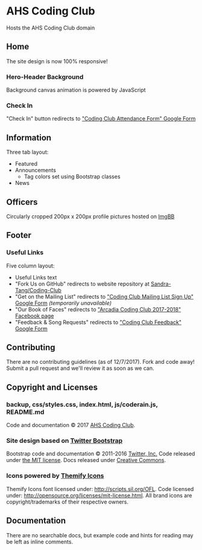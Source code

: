 # AHS Coding Club
Hosts the AHS Coding Club domain

## Home
The site design is now 100% responsive!

### Hero-Header Background
Background canvas animation is powered by JavaScript

### Check In
"Check In" button redirects to ["Coding Club Attendance Form" Google Form](https://docs.google.com/forms/d/e/1FAIpQLSfOl_apAhF9gF_uv9meJn-NUNaU_p87vp-fgcrhKJc0kj9tSA/viewform)

## Information
Three tab layout:
* Featured
* Announcements
  * Tag colors set using Bootstrap classes
* News

## Officers
Circularly cropped 200px x 200px profile pictures hosted on [ImgBB](http://imgbb.com)

## Footer

### Useful Links
Five column layout:
* Useful Links text
* "Fork Us on GitHub" redirects to website repository at [Sandra-Tang/Coding-Club](https://github.com/SandraTang/Coding-Club)
* "Get on the Mailing List" redirects to ["Coding Club Mailing List Sign Up" Google Form](https://docs.google.com/forms/d/e/1FAIpQLSehOWK29pIEuFRNE6T-lAFR-4YfaokkWFAis0mw5potlABhzA/viewform) _(temporarily unavailable)_
* "Our Book of Faces" redirects to ["Arcadia Coding Club 2017-2018" Facebook page](https://www.facebook.com/groups/ahscodingclub/)
* "Feedback & Song Requests" redirects to ["Coding Club Feedback" Google Form](https://docs.google.com/forms/d/e/1FAIpQLSer3745BwkZs9SbjgZ9ghKmkrUEiWn3-czVb-x9GoWkqgxKdg/viewform)

## Contributing
There are no contributing guidelines (as of 12/7/2017). Fork and code away! Submit a pull request and we'll review it as soon as we can.

## Copyright and Licenses

### backup, css/styles.css, index.html, js/coderain.js, README.md
Code and documentation © 2017 [AHS Coding Club](http://ahscodingclub.com).

### Site design based on [Twitter Bootstrap](http://getbootstrap.com)
Bootstrap code and documentation © 2011-2016 [Twitter, Inc.](https://twitter.com) Code released under [the MIT license](https://github.com/twbs/bootstrap/blob/master/LICENSE). Docs released under [Creative Commons](https://github.com/twbs/bootstrap/blob/master/docs/LICENSE).

### Icons powered by [Themify Icons](https://themify.me/themify-icons)
Themify Icons font licensed under: http://scripts.sil.org/OFL. Code licensed under: http://opensource.org/licenses/mit-license.html. All brand icons are copyright/trademarks of their respective owners.

## Documentation
There are no searchable docs, but example code and hints for reading may be left as inline comments.
